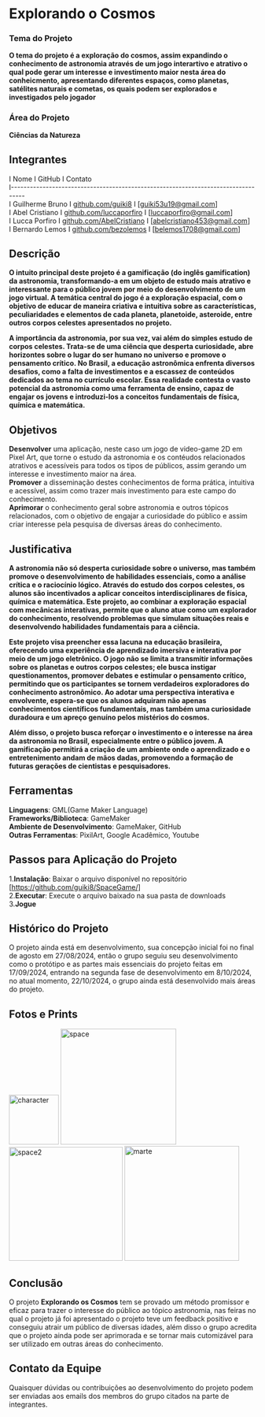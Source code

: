 # Explorando o Cosmos

### Tema do Projeto
**O tema do projeto é a exploração do cosmos, assim expandindo o conhecimento de astronomia através de um jogo interartivo e atrativo o qual 
pode gerar um interesse e investimento maior nesta área do conheicmento, apresentando diferentes espaços, como planetas, satélites naturais e cometas, 
os quais podem ser explorados e investigados pelo jogador**

### Área do Projeto

**Ciências da Natureza**

## Integrantes

I  Nome            I GitHub                                                       I Contato
<br>I----------------------------------------------------------------------------------
<br>I Guilherme Bruno  I [github.com/guiki8](https://github.com/guiki8)               I [guiki53u19@gmail.com]
<br>I Abel Cristiano   I [github.com/luccaporfiro](https://github.com/luccaporfiro)   I [luccaporfiro@gmail.com]
<br>I Lucca Porfiro    I [github.com/AbelCristiano](https://github.com/AbelCristiano) I [abelcristiano453@gmail.com]
<br>I Bernardo Lemos   I [github.com/bezolemos](https://github.com/bezolemos)         I [belemos1708@gmail.com]

## Descrição

**O intuito principal deste projeto é a gamificação (do inglês gamification) da astronomia, transformando-a em um objeto de estudo mais atrativo e interessante para o público jovem por meio do desenvolvimento de um jogo virtual. A temática central do jogo é a exploração espacial, com o objetivo de educar de maneira criativa e intuitiva sobre as características, peculiaridades e elementos de cada planeta, planetoide, asteroide, entre outros corpos celestes apresentados no projeto.**

 **A importância da astronomia, por sua vez, vai além do simples estudo de corpos celestes. Trata-se de uma ciência que desperta curiosidade, abre horizontes sobre o lugar do ser humano no universo e promove o pensamento crítico. No Brasil, a educação astronômica enfrenta diversos desafios, como a falta de investimentos e a escassez de conteúdos dedicados ao tema no currículo escolar. Essa realidade contesta o vasto potencial da astronomia como uma ferramenta de ensino, capaz de engajar os jovens e introduzi-los a conceitos fundamentais de física, química e matemática.**

 ## Objetivos

 **Desenvolver** uma aplicação, neste caso um jogo de video-game 2D em Pixel Art, que torne o estudo da astronomia e os contéudos relacionados atrativos e acessíveis para todos os tipos de públicos, assim gerando um interesse e investimento maior na área.<br>
 **Promover** a disseminação destes conhecimentos de forma prática, intuitiva e acessível, assim como trazer mais investimento para este campo do conhecimento.<br>
 **Aprimorar** o conhecimento geral sobre astronomia e outros tópicos relacionados, com o objetivo de engajar a curiosidade do público e assim criar interesse pela pesquisa de diversas áreas do conhecimento.

 ## Justificativa

 **A astronomia não só desperta curiosidade sobre o universo, mas também promove o desenvolvimento de habilidades essenciais, como a análise crítica e o raciocínio lógico. Através do estudo dos corpos celestes, os alunos são incentivados a aplicar conceitos interdisciplinares de física, química e matemática. Este projeto, ao combinar a exploração espacial com mecânicas interativas, permite que o aluno atue como um explorador do conhecimento, resolvendo problemas que simulam situações reais e desenvolvendo habilidades fundamentais para a ciência.**

**Este projeto visa preencher essa lacuna na educação brasileira, oferecendo uma experiência de aprendizado imersiva e interativa por meio de um jogo eletrônico. O jogo não se limita a transmitir informações sobre os planetas e outros corpos celestes; ele busca instigar questionamentos, promover debates e estimular o pensamento crítico, permitindo que os participantes se tornem verdadeiros exploradores do conhecimento astronômico. Ao adotar uma perspectiva interativa e envolvente, espera-se que os alunos adquiram não apenas conhecimentos científicos fundamentais, mas também uma curiosidade duradoura e um apreço genuíno pelos mistérios do cosmos.**

**Além disso, o projeto busca reforçar o investimento e o interesse na área da astronomia no Brasil, especialmente entre o público jovem. A gamificação permitirá a criação de um ambiente onde o aprendizado e o entretenimento andam de mãos dadas, promovendo a formação de futuras gerações de cientistas e pesquisadores.**

## Ferramentas

 **Linguagens**: GML(Game Maker Language) <br>
 **Frameworks/Biblioteca**: GameMaker <br>
 **Ambiente de Desenvolvimento**: GameMaker, GitHub <br>
 **Outras Ferramentas**: PixilArt, Google Acadêmico, Youtube

 ## Passos para Aplicação do Projeto

 1.**Instalação**: Baixar o arquivo disponível no repositório [https://github.com/guiki8/SpaceGame/]<br>
 2.**Executar**: Execute o arquivo baixado na sua pasta de downloads<br>
 3.**Jogue**

 ## Histórico do Projeto

 O projeto ainda está em desenvolvimento, sua concepção inicial foi no final de agosto em 27/08/2024, então o grupo seguiu seu desenvolvimento como o protótipo e as partes mais essenciais do projeto feitas em 17/09/2024, entrando na segunda fase de desenvolvimento em 8/10/2024, no atual momento, 22/10/2024, o grupo ainda está desenvolvido mais áreas do projeto.

 ## Fotos e Prints


 <img width="101" alt="character" src="https://github.com/user-attachments/assets/c54b540b-cd6c-4ff4-9485-92e3ce53db2d">
<img width="235" alt="space" src="https://github.com/user-attachments/assets/e5705160-1c39-4e53-8414-92e00573aac4">
<img width="231" alt="space2" src="https://github.com/user-attachments/assets/1ebf0eec-7976-4eb1-b5f9-d2259c1af043">
<img width="233" alt="marte" src="https://github.com/user-attachments/assets/78fdc6ca-2852-4b93-ac8e-68e224c78b29">

## Conclusão

O projeto **Explorando os Cosmos** tem se provado um método promissor e eficaz para trazer o interesse do público ao tópico 
astronomia, nas feiras no qual o projeto já foi apresentado o projeto teve um feedback positivo e conseguiu atrair um público de diversas idades, além disso o grupo acredita que o projeto ainda pode ser aprimorada e se tornar mais cutomizável para ser utilizado em outras áreas do conhecimento.

## Contato da Equipe

Quaisquer dúvidas ou contribuições ao desenvolvimento do projeto podem ser enviadas aos emails dos membros do grupo citados na parte de integrantes.
